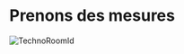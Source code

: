 # Prenons des mesures


![TechnoRoomId](https://github.com/user-attachments/assets/1cf8eff6-b06b-443a-9016-ca032ec2f644)
